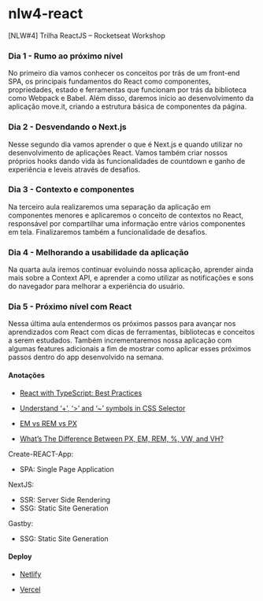 # nlw4-react

[NLW#4] Trilha ReactJS – Rocketseat Workshop

### Dia 1 - Rumo ao próximo nível

No primeiro dia vamos conhecer os conceitos por trás de um front-end SPA, os principais fundamentos do React como componentes, propriedades, estado e ferramentas que funcionam por trás da biblioteca como Webpack e Babel. Além disso, daremos início ao desenvolvimento da aplicação move.it, criando a estrutura básica de componentes da página.

### Dia 2 - Desvendando o Next.js

Nesse segundo dia vamos aprender o que é Next.js e quando utilizar no desenvolvimento de aplicações React. Vamos também criar nossos próprios hooks dando vida às funcionalidades de countdown e ganho de experiência e leveis através de desafios.

### Dia 3 - Contexto e componentes

Na terceiro aula realizaremos uma separação da aplicação em componentes menores e aplicaremos o conceito de contextos no React, responsável por compartilhar uma informação entre vários componentes em tela. Finalizaremos também a funcionalidade de desafios.

### Dia 4 - Melhorando a usabilidade da aplicação

Na quarta aula iremos continuar evoluindo nossa aplicação, aprender ainda mais sobre a Context API, e aprender a como utilizar as notificações e sons do navegador para melhorar a experiência do usuário.

### Dia 5 - Próximo nível com React

Nessa última aula entendermos os próximos passos para avançar nos aprendizados com React com dicas de ferramentas, bibliotecas e conceitos a serem estudados. Também incrementaremos nossa aplicação com algumas features adicionais a fim de mostrar como aplicar esses próximos passos dentro do app desenvolvido na semana.

#### Anotações

- [React with TypeScript: Best Practices](https://www.sitepoint.com/react-with-typescript-best-practices/)

- [Understand ‘+’, ‘>’ and ‘~’ symbols in CSS Selector](https://techbrij.com/css-selector-adjacent-child-sibling)

- [EM vs REM vs PX](https://engageinteractive.co.uk/blog/em-vs-rem-vs-px)

- [What’s The Difference Between PX, EM, REM, %, VW, and VH?](https://elementor.com/help/whats-the-difference-between-px-em-rem-vw-and-vh/)

Create-REACT-App:

- SPA: Single Page Application

NextJS:

- SSR: Server Side Rendering
- SSG: Static Site Generation

Gastby:

- SSG: Static Site Generation

#### Deploy

- [Netlify](https://www.netlify.com/)

- [Vercel](https://vercel.com/)
